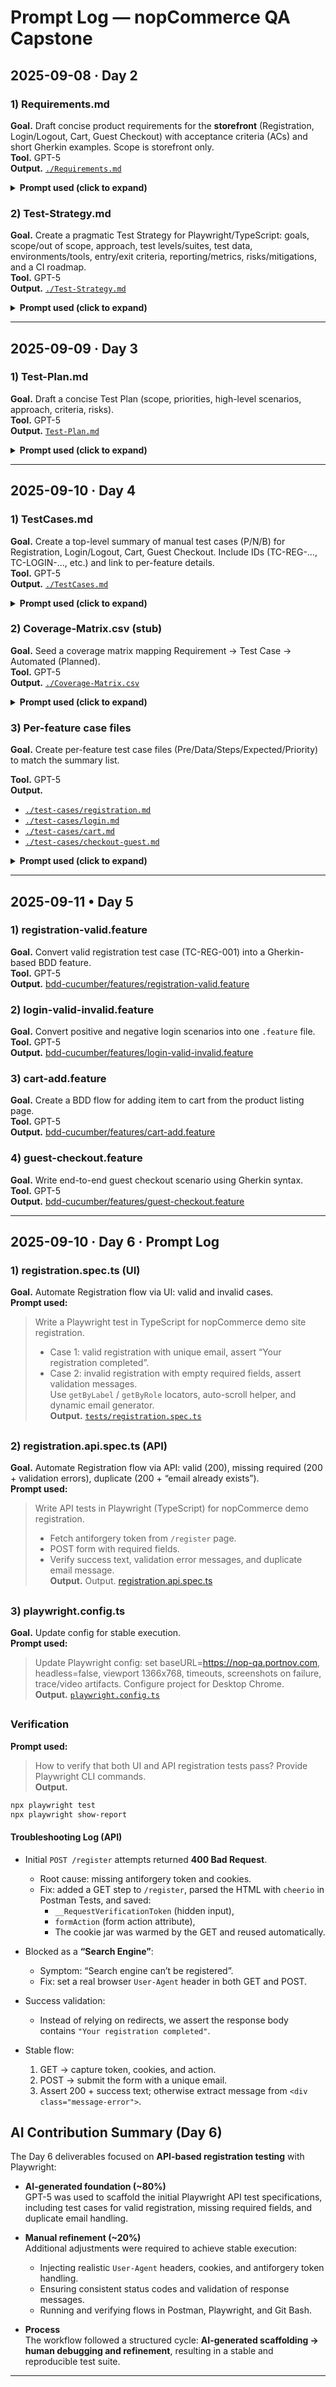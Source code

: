 # Prompt Log — nopCommerce QA Capstone

## 2025-09-08 · Day 2

### 1) Requirements.md
**Goal.** Draft concise product requirements for the **storefront** (Registration, Login/Logout, Cart, Guest Checkout) with acceptance criteria (ACs) and short Gherkin examples. Scope is storefront only.  
**Tool.** GPT-5  
**Output.** [`./Requirements.md`](./Requirements.md)

<details>
<summary><b>Prompt used (click to expand)</b></summary>

```text
Draft Requirements.md for the nopCommerce storefront (https://nop-qa.portnov.com).
Include: Scope, Out of Scope, Assumptions. For features Registration, Login/Logout,
Shopping Cart, Guest Checkout — write clear Acceptance Criteria and provide a short
Gherkin example for the happy path (plus one negative for Registration).
Keep the wording concise and implementation-agnostic.
```

</details>

###


### 2) Test-Strategy.md
**Goal.** Create a pragmatic Test Strategy for Playwright/TypeScript: goals, scope/out of scope, approach, test levels/suites, test data, environments/tools, entry/exit criteria, reporting/metrics, risks/mitigations, and a CI roadmap.  
**Tool.** GPT-5  
**Output.** [`./Test-Strategy.md`](./Test-Strategy.md)

<details>
<summary><b>Prompt used (click to expand)</b></summary>

```text
Draft Test-Strategy.md for the nopCommerce storefront automated with Playwright (TypeScript).
Include: Goals; Scope & Out of Scope; Approach (risk-based, resilient selectors);
Test Levels (Smoke/Functional/Negative/Regression); Test Data; Environments & Tools;
Structure & Tagging; Entry/Exit Criteria; Reporting & Metrics; Risks & Mitigations;
CI roadmap for GitHub Actions. Keep it concise and practical.
```

</details>

---

## 2025-09-09 · Day 3

### 1) Test-Plan.md
**Goal.** Draft a concise Test Plan (scope, priorities, high-level scenarios, approach, criteria, risks).  
**Tool.** GPT-5  
**Output.** [`Test-Plan.md`](Test-Plan.md)

<details>
<summary><b>Prompt used (click to expand)</b></summary>

```text
Draft Test-Plan.md for nopCommerce storefront: objectives; scope/in & out; test levels (smoke/functional/negative/regression/e2e);
priorities (P0/P1/P2); approach (Playwright+TS, role/label-first selectors, data strategy); environments/tools; entry/exit criteria;
high-level scenarios per feature; reporting/metrics; risks; deliverables. Keep it concrete and concise.
```

</details>

---

## 2025-09-10 · Day 4

### 1) TestCases.md
**Goal.** Create a top-level summary of manual test cases (P/N/B) for Registration, Login/Logout, Cart, Guest Checkout. Include IDs (TC-REG-…, TC-LOGIN-…, etc.) and link to per-feature details.  
**Tool.** GPT-5  
**Output.** [`./TestCases.md`](./TestCases.md)

<details>
<summary><b>Prompt used (click to expand)</b></summary>

```text
Create docs/TestCases.md: a concise list of manual cases for Registration, Login/Logout, Cart, Guest Checkout.
For each: ID (e.g., TC-REG-001), short title, Type (P/N/B). Add a “Details” line that links to per-feature files:
  docs/test-cases/registration.md, login.md, cart.md, checkout-guest.md (relative links from docs/Prompt-Log.md must be ./test-cases/<file>.md when referenced from TestCases.md).
Keep it clean and consistent with previous days.
```

</details>

### 2) Coverage-Matrix.csv (stub)
**Goal.** Seed a coverage matrix mapping Requirement → Test Case → Automated (Planned).  
**Tool.** GPT-5  
**Output.** [`./Coverage-Matrix.csv`](./Coverage-Matrix.csv)

<details>
<summary><b>Prompt used (click to expand)</b></summary>

```text
Create docs/Coverage-Matrix.csv with columns: Requirement, Test Case ID, Automated, Notes.
Populate rows for Registration (TC-R…), Login (TC-L…), Cart (TC-C…), Checkout (TC-CH…).
Set Automated=Planned for now. Keep CSV header and values simple (no extra commas inside cells).
```

</details>

### 3) Per-feature case files  
**Goal.**  Create per-feature test case files (Pre/Data/Steps/Expected/Priority) to match the summary list.  
  
**Tool.** GPT-5  
**Output.**  
- [`./test-cases/registration.md`](./test-cases/registration.md)
- [`./test-cases/login.md`](./test-cases/login.md)
- [`./test-cases/cart.md`](./test-cases/cart.md)
- [`./test-cases/checkout-guest.md`](./test-cases/checkout-guest.md)

<details> 
<summary><b>Prompt used (click to expand)</b></summary>

```text
Generate per-feature test case stubs:
  docs/test-cases/registration.md
  docs/test-cases/login.md
  docs/test-cases/cart.md
  docs/test-cases/checkout-guest.md
For each file: list the cases with ID/Title/Type, then provide a “Use structure: Pre / Data / Steps / ER” note so the team can expand details later.
Notes: Test case detailing (Preconditions / Data / Steps / Expected) completed with GPT-5 assistance. Prompt used interactively during case-by-case creation.

```

</details>

---

## 2025-09-11 • Day 5

### 1) registration-valid.feature  
**Goal.** Convert valid registration test case (TC-REG-001) into a Gherkin-based BDD feature.  
**Tool.** GPT-5  
**Output.** [bdd-cucumber/features/registration-valid.feature](../bdd-cucumber/features/registration-valid.feature)

### 2) login-valid-invalid.feature  
**Goal.** Convert positive and negative login scenarios into one `.feature` file.  
**Tool.** GPT-5  
**Output.** [bdd-cucumber/features/login-valid-invalid.feature](../bdd-cucumber/features/login-valid-invalid.feature)

### 3) cart-add.feature  
**Goal.** Create a BDD flow for adding item to cart from the product listing page.  
**Tool.** GPT-5  
**Output.** [bdd-cucumber/features/cart-add.feature](../bdd-cucumber/features/cart-add.feature)

### 4) guest-checkout.feature  
**Goal.** Write end-to-end guest checkout scenario using Gherkin syntax.  
**Tool.** GPT-5  
**Output.** [bdd-cucumber/features/guest-checkout.feature](../bdd-cucumber/features/guest-checkout.feature)  

---  

## 2025-09-10 · Day 6 · Prompt Log

### 1) registration.spec.ts (UI)
**Goal.** Automate Registration flow via UI: valid and invalid cases.  
**Prompt used:**  
> Write a Playwright test in TypeScript for nopCommerce demo site registration.  
> - Case 1: valid registration with unique email, assert “Your registration completed”.  
> - Case 2: invalid registration with empty required fields, assert validation messages.  
> Use `getByLabel` / `getByRole` locators, auto-scroll helper, and dynamic email generator.  
**Output.** [`tests/registration.spec.ts`](../tests/registration.spec.ts)

##

### 2) registration.api.spec.ts (API)
**Goal.** Automate Registration flow via API: valid (200), missing required (200 + validation errors), duplicate (200 + “email already exists”).  
**Prompt used:**  
> Write API tests in Playwright (TypeScript) for nopCommerce demo registration.  
> - Fetch antiforgery token from `/register` page.  
> - POST form with required fields.  
> - Verify success text, validation error messages, and duplicate email message.  
**Output.** Output. [registration.api.spec.ts](../api-tests/day06/playwright/src/registration.api.spec.ts)


##

### 3) playwright.config.ts
**Goal.** Update config for stable execution.  
**Prompt used:**  
> Update Playwright config: set baseURL=https://nop-qa.portnov.com, headless=false, viewport 1366x768, timeouts, screenshots on failure, trace/video artifacts. Configure project for Desktop Chrome.  
**Output.** [`playwright.config.ts`](../playwright.config.ts)

##

### Verification
**Prompt used:**  
> How to verify that both UI and API registration tests pass? Provide Playwright CLI commands.  
**Output.**  
```bash
npx playwright test
npx playwright show-report

```

#### Troubleshooting Log (API)

- Initial `POST /register` attempts returned **400 Bad Request**.
  - Root cause: missing antiforgery token and cookies.
  - Fix: added a GET step to `/register`, parsed the HTML with `cheerio` in Postman Tests, and saved:
    - `__RequestVerificationToken` (hidden input),
    - `formAction` (form action attribute),
    - The cookie jar was warmed by the GET and reused automatically.

- Blocked as a **“Search Engine”**:
  - Symptom: “Search engine can’t be registered”.
  - Fix: set a real browser `User-Agent` header in both GET and POST.

- Success validation:
  - Instead of relying on redirects, we assert the response body contains `"Your registration completed"`.

- Stable flow:
  1) GET → capture token, cookies, and action.  
  2) POST → submit the form with a unique email.  
  3) Assert 200 + success text; otherwise extract message from `<div class="message-error">`.


## AI Contribution Summary (Day 6)

The Day 6 deliverables focused on **API-based registration testing** with Playwright:

- **AI-generated foundation (~80%)**  
  GPT-5 was used to scaffold the initial Playwright API test specifications, including test cases for valid registration, missing required fields, and duplicate email handling.  

- **Manual refinement (~20%)**  
  Additional adjustments were required to achieve stable execution:  
  - Injecting realistic `User-Agent` headers, cookies, and antiforgery token handling.  
  - Ensuring consistent status codes and validation of response messages.  
  - Running and verifying flows in Postman, Playwright, and Git Bash.  

- **Process**  
  The workflow followed a structured cycle: **AI-generated scaffolding → human debugging and refinement**, resulting in a stable and reproducible test suite.


---

